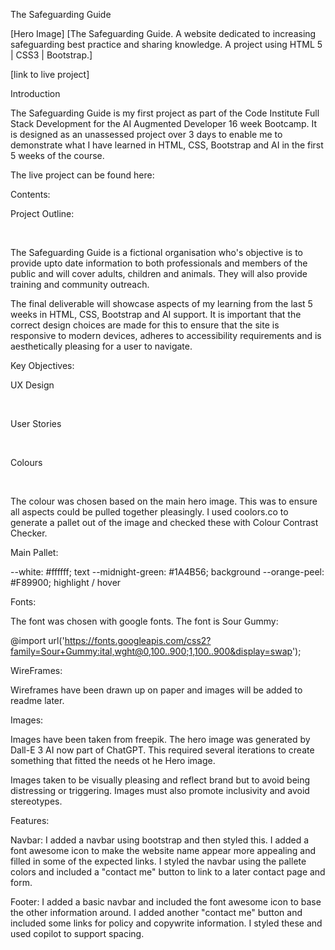 The Safeguarding Guide

[Hero Image] [The Safeguarding Guide. A website dedicated to increasing safeguarding best practice and sharing knowledge. A project using HTML 5 | CSS3 | Bootstrap.]

[link to live project]

Introduction

The Safeguarding Guide is my first project as part of the Code Institute Full Stack Development for the AI Augmented Developer 16 week Bootcamp. It is designed as an unassessed project over 3 days to enable me to demonstrate what I have learned in HTML, CSS, Bootstrap and AI in the first 5 weeks of the course.

The live project can be found here:

Contents:

Project Outline:

<br>

The Safeguarding Guide is a fictional organisation who's objective is to provide upto date information to both professionals and members of the public and will cover adults, children and animals. They will also provide training and community outreach. 

The final deliverable will showcase aspects of my learning from the last 5 weeks in HTML, CSS, Bootstrap and AI support. It is important that the correct design choices are made for this to ensure that the site is responsive to modern devices, adheres to accessibility requirements and is aesthetically pleasing for a user to navigate. 

Key Objectives:




UX Design 

<br>

User Stories

<br>

Colours

<br>

The colour was chosen based on the main hero image. This was to ensure all aspects could be pulled together pleasingly. I used coolors.co to generate a pallet out of the image and checked these with Colour Contrast Checker.

Main Pallet:

--white: #ffffff; text
--midnight-green: #1A4B56; background
--orange-peel: #F89900; highlight / hover

Fonts:

The font was chosen with google fonts. The font is Sour Gummy:

@import url('https://fonts.googleapis.com/css2?family=Sour+Gummy:ital,wght@0,100..900;1,100..900&display=swap');

WireFrames:

Wireframes have been drawn up on paper and images will be added to readme later.

Images:

Images have been taken from freepik. The hero image was generated by Dall-E 3 AI now part of ChatGPT. This required several iterations to create something that fitted the needs ot he Hero image. 

Images taken to be visually pleasing and reflect brand but to avoid being distressing or triggering. Images must also promote inclusivity and avoid stereotypes.  


Features: 

Navbar: I added a navbar using bootstrap and then styled this. I added a font awesome icon to make the website name appear more appealing and filled in some of the expected links. I styled the navbar using the pallete colors and included a "contact me" button to link to a later contact page and form.

Footer: I added a basic navbar and included the font awesome icon to base the other information around. I added another "contact me" button and included some links for policy and copywrite information. I styled these and used copilot to support spacing.



